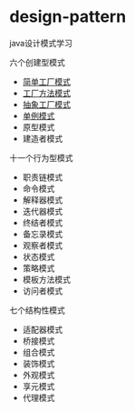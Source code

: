 # design-pattern
java设计模式学习

六个创建型模式
* [简单工厂模式](https://github.com/Gavinwgq/design-pattern/blob/master/src/main/java/create/simplefactory/%E7%AE%80%E5%8D%95%E5%B7%A5%E5%8E%82%E6%A8%A1%E5%BC%8F.md)
* [工厂方法模式](https://github.com/Gavinwgq/design-pattern/blob/master/src/main/java/create/factorymethod/%E5%B7%A5%E5%8E%82%E6%96%B9%E6%B3%95%E6%A8%A1%E5%BC%8F.md)
* [抽象工厂模式](https://github.com/Gavinwgq/design-pattern/blob/master/src/main/java/create/abstractfactory/%E6%8A%BD%E8%B1%A1%E5%B7%A5%E5%8E%82%E6%A8%A1%E5%BC%8F.md)
* [单例模式](https://github.com/Gavinwgq/design-pattern/blob/master/src/main/java/create/singleton/%E5%8D%95%E4%BE%8B%E6%A8%A1%E5%BC%8F.md)
* 原型模式
* 建造者模式

十一个行为型模式
* 职责链模式
* 命令模式
* 解释器模式
* 迭代器模式
* 终结者模式
* 备忘录模式
* 观察者模式
* 状态模式
* 策略模式
* 模板方法模式
* 访问者模式

七个结构性模式
* 适配器模式
* 桥接模式
* 组合模式
* 装饰模式
* 外观模式
* 享元模式
* 代理模式
